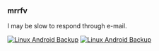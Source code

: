 ### mrrfv

I may be slow to respond through e-mail.

[![Linux Android Backup](https://img.shields.io/badge/-Linux%20Android%20Backup-blue)](https://github.com/mrrfv/linux-android-backup)
[![Linux Android Backup](https://img.shields.io/badge/-Email%20PGP%20Public%20Key-orange)](https://raw.githubusercontent.com/mrrfv/mrrfv/master/publickey.rm-rfv-no-preserve-root%40protonmail.com.asc)
